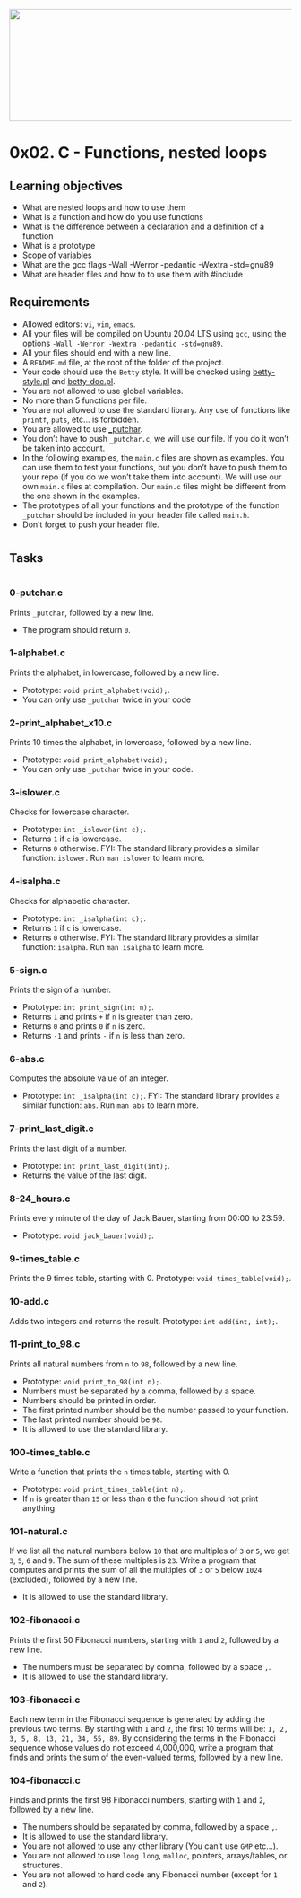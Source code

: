 <p align="center">
<img src="https://assets.website-files.com/6105315644a26f77912a1ada/610540e8b4cd6969794fe673_Holberton_School_logo-04-04.svg" height="200px" width="700px">
</p>

#
# 0x02. C - Functions, nested loops

## Learning objectives

* What are nested loops and how to use them
* What is a function and how do you use functions
* What is the difference between a declaration and a definition of a function
* What is a prototype
* Scope of variables
* What are the gcc flags -Wall -Werror -pedantic -Wextra -std=gnu89
* What are header files and how to to use them with #include

## Requirements

* Allowed editors: `vi`, `vim`, `emacs`.
* All your files will be compiled on Ubuntu 20.04 LTS using `gcc`, using the options `-Wall -Werror -Wextra -pedantic -std=gnu89`.
* All your files should end with a new line.
* A `README.md` file, at the root of the folder of the project.
* Your code should use the `Betty` style. It will be checked using [betty-style.pl](https://github.com/holbertonschool/Betty/blob/master/betty-style.pl) and [betty-doc.pl](https://github.com/holbertonschool/Betty/blob/master/betty-doc.pl).
* You are not allowed to use global variables.
* No more than 5 functions per file.
* You are not allowed to use the standard library. Any use of functions like `printf`, `puts`, etc… is forbidden.
* You are allowed to use [_putchar](https://github.com/holbertonschool/_putchar.c/blob/master/_putchar.c).
* You don’t have to push `_putchar.c`, we will use our file. If you do it won’t be taken into account.
* In the following examples, the `main.c` files are shown as examples. You can use them to test your functions, but you don’t have to push them to your repo (if you do we won’t take them into account). We will use our own `main.c` files at compilation. Our `main.c` files might be different from the one shown in the examples.
* The prototypes of all your functions and the prototype of the function `_putchar` should be included in your header file called `main.h`.
* Don’t forget to push your header file.

#
## Tasks

#

### 0-putchar.c
Prints `_putchar`, followed by a new line.
- The program should return `0`.

### 1-alphabet.c
Prints the alphabet, in lowercase, followed by a new line.
- Prototype: `void print_alphabet(void);`.
- You can only use `_putchar` twice in your code

### 2-print_alphabet_x10.c
Prints 10 times the alphabet, in lowercase, followed by a new line.
- Prototype: `void print_alphabet(void);`
- You can only use `_putchar` twice in your code.

### 3-islower.c
Checks for lowercase character.
- Prototype: `int _islower(int c);`.
- Returns `1` if `c` is lowercase.
- Returns `0` otherwise.
FYI: The standard library provides a similar function: `islower`. Run `man islower` to learn more.

### 4-isalpha.c
Checks for alphabetic character.
- Prototype: `int _isalpha(int c);`.
- Returns `1` if `c` is lowercase.
- Returns `0` otherwise.
FYI: The standard library provides a similar function: `isalpha`. Run `man isalpha` to learn more.

### 5-sign.c
Prints the sign of a number.
- Prototype: `int print_sign(int n);`.
- Returns `1` and prints `+` if `n` is greater than zero.
- Returns `0` and prints `0` if `n` is zero.
- Returns `-1` and prints `-` if `n` is less than zero.

### 6-abs.c
Computes the absolute value of an integer.
- Prototype: `int _isalpha(int c);`.
FYI: The standard library provides a similar function: `abs`. Run `man abs` to learn more.

### 7-print_last_digit.c
Prints the last digit of a number.
- Prototype: `int print_last_digit(int);`.
- Returns the value of the last digit.

### 8-24_hours.c
Prints every minute of the day of Jack Bauer, starting from 00:00 to 23:59.
- Prototype: `void jack_bauer(void);`.

### 9-times_table.c
Prints the 9 times table, starting with 0.
Prototype: `void times_table(void);`.

### 10-add.c
Adds two integers and returns the result.
Prototype: `int add(int, int);`.

### 11-print_to_98.c
Prints all natural numbers from `n` to `98`, followed by a new line.
- Prototype: `void print_to_98(int n);`.
- Numbers must be separated by a comma, followed by a space.
- Numbers should be printed in order.
- The first printed number should be the number passed to your function.
- The last printed number should be `98`.
- It is allowed to use the standard library.

### 100-times_table.c
Write a function that prints the `n` times table, starting with 0.
- Prototype: `void print_times_table(int n);`.
- If `n` is greater than `15` or less than `0` the function should not print anything.

### 101-natural.c
If we list all the natural numbers below `10` that are multiples of `3` or `5`, we get `3`, `5`, `6` and `9`. The sum of these multiples is `23`. Write a program that computes and prints the sum of all the multiples of `3` or `5` below `1024` (excluded), followed by a new line.
- It is allowed to use the standard library.

### 102-fibonacci.c
Prints the first 50 Fibonacci numbers, starting with `1` and `2`, followed by a new line.
- The numbers must be separated by comma, followed by a space `,`. 
- It is allowed to use the standard library.

### 103-fibonacci.c
Each new term in the Fibonacci sequence is generated by adding the previous two terms. By starting with `1` and `2`, the first 10 terms will be: `1, 2, 3, 5, 8, 13, 21, 34, 55, 89`. By considering the terms in the Fibonacci sequence whose values do not exceed 4,000,000, write a program that finds and prints the sum of the even-valued terms, followed by a new line.

### 104-fibonacci.c
Finds and prints the first 98 Fibonacci numbers, starting with `1` and `2`, followed by a new line.
- The numbers should be separated by comma, followed by a space `,`.
- It is allowed to use the standard library.
- You are not allowed to use any other library (You can’t use `GMP` etc…).
- You are not allowed to use `long long`, `malloc`, pointers, arrays/tables, or structures.
- You are not allowed to hard code any Fibonacci number (except for `1` and `2`).